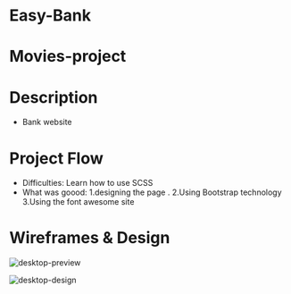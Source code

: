 # Easy-Bank
# Movies-project
# Description
* Bank website
# Project Flow
* Difficulties: Learn how to use SCSS
* What was goood:
 1.designing the page .
 2.Using Bootstrap technology
 3.Using the font awesome site
# Wireframes & Design
![desktop-preview](https://user-images.githubusercontent.com/105584546/185572104-74d241d8-5c1c-4aa3-a9c1-f2935562d5f0.jpg)

![desktop-design](https://user-images.githubusercontent.com/105584546/185572150-2dcc0b17-9343-4921-a837-9b7a0ae2f7e0.jpg)
